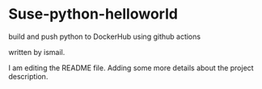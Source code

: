 # Suse-python-helloworld

build and push python to DockerHub using github actions

written by ismail.

I am editing the README file. Adding some more details about the project description.
